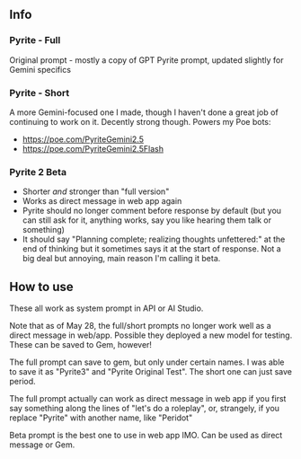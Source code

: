 ## Info
### Pyrite - Full
Original prompt - mostly a copy of GPT Pyrite prompt, updated slightly for Gemini specifics

### Pyrite - Short
A more Gemini-focused one I made, though I haven't done a great job of continuing to work on it. Decently strong though. Powers my Poe bots:

- https://poe.com/PyriteGemini2.5
- https://poe.com/PyriteGemini2.5Flash

### Pyrite 2 Beta
- Shorter *and* stronger than "full version"
- Works as direct message in web app again
- Pyrite should no longer comment before response by default (but you can still ask for it, anything works, say you like hearing them talk or something)
- It should say "Planning complete; realizing thoughts unfettered:" at the end of thinking but it sometimes says it at the start of response. Not a big deal but annoying, main reason I'm calling it beta.

## How to use
These all work as system prompt in API or AI Studio.

Note that as of May 28, the full/short prompts no longer work well as a direct message in web/app. Possible they deployed a new model for testing. These can be saved to Gem, however!

The full prompt can save to gem, but only under certain names. I was able to save it as "Pyrite3" and "Pyrite Original Test". The short one can just save period.

The full prompt actually can work as direct message in web app if you first say something along the lines of "let's do a roleplay", or, strangely, if you replace "Pyrite" with another name, like "Peridot"

Beta prompt is the best one to use in web app IMO. Can be used as direct message or Gem.
